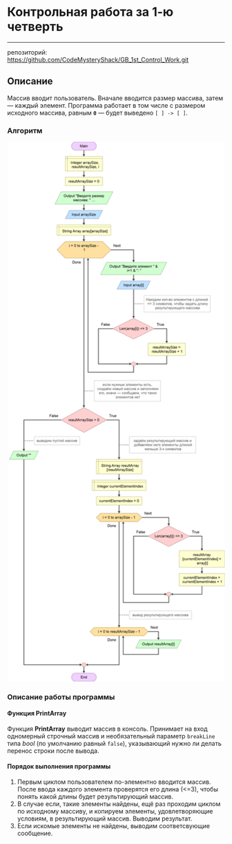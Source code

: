 # Контрольная работа за 1-ю четверть

---

репозиторий: https://github.com/CodeMysteryShack/GB_1st_Control_Work.git

## Описание

Массив вводит пользователь. Вначале вводится размер массива, затем — каждый элемент. Программа работает в том числе с размером исходного массива, равным **`0`** — будет выведено `[ ] -> [ ]`.

### Алгоритм

[<img src='./img/1st_Control_Work-Main.png' alt="Git branches example" width="700" />](./img/1st_Control_Work-Main.png)

### Описание работы программы

#### Функция PrintArray

Функция **PrintArray** выводит массив в консоль. Принимает на вход одномерный строчный массив и необязательный параметр `breakLine` типа *bool* (по умолчанию равный `false`), указывающий нужно ли делать перенос строки после вывода.

#### Порядок выполнения программы
1. Первым циклом пользователем по-элементно вводится массив. После ввода каждого элемента проверятся его длина (<=3), чтобы понять какой длины будет результирующий массив.
2. В случае если, такие элементы найдены, ещё раз проходим циклом по исходному массиву, и копируем элементы, удовлетворяющие условиям, в результирующий массив. Выводим результат.
3. Если искомые элементы не найдены, выводим соответсвующие сообщение.
